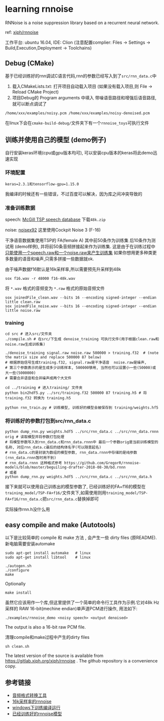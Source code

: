 # learning rnnoise

RNNoise is a noise suppression library based on a recurrent neural network.

ref: [xiph/rnnoise](https://github.com/xiph/rnnoise)

工作平台: ubuntu 16.04, IDE: Clion (注意配置complier: Files -> Settings -> Build,Execution,Deployment -> Toolchains)

## Debug (CMake)


基于已经训练好的rnn调试C语言代码,rnn的参数已经写入到了`src/rnn_data.c`中
1) 载入CMakeLists.txt: 打开项目自动载入项目 (如果没有载入项目,则 File -> Reload CMake Project)
2) 项目Debug的 Program arguments 中填入 带噪语音路径和增强后语音路径, 就可以断点调试了
```shell script
/home/xxx/examples/noisy.pcm /home/xxx/examples/noisy-denoised.pcm 
```

在linux下会在`cmake-build-debug/`文件夹下有一个`rnnoise_toys`可执行文件

## 训练并使用自己的模型 (demo例子)
自行安装keras环境(cpu或gpu版本均可), 可以安装cpu版本的keras将此demo迅速实现

### 环境配置
```
keras=2.3.1和tensorflow-gpu=1.15.0
```
我编译的时候还有一些错误，不过百度可以解决，因为库之间冲突导致的

### 准备训练数据
speech: [McGill TSP speech database](http://www-mmsp.ece.mcgill.ca/Documents/Data/) 下载`48k.zip`

noise: [noisex92](http://spib.linse.ufsc.br/noise.html) 这里使用Cockpit Noise 3 (F-16) 

干净语音数据集使用TSP的 FA(female A) 其中前50条作为训练集 后10条作为测试用 (demo样例), 并将前50条音频拼接起来作为训练集. 这是由于在训练过程中[只能使用一个speech.raw和一个noise.raw来产生训练集](https://github.com/xiph/rnnoise/issues/18#issuecomment-377708183)
如果你想用更多种类更多数量的语音和噪声,只需多拼接一些数据就ok.

由于噪声数据f16默认是16k采样率,所以需要预先升采样到48k
```shell script
sox f16.wav -r 48000 f16-48k.wav
```

将 `*.wav` 格式的音频变为 `*.raw` 格式的原始音频文件
```shell script
sox joinedFile_clean.wav --bits 16 --encoding signed-integer --endian little clean.raw
sox joinedFile_noise.wav --bits 16 --encoding signed-integer --endian little noise.raw
```

### training
```shell script
cd src # 进入src/文件夹
./compile.sh # 在src/下生成 denoise_training 可执行文件(用于根据clean.raw和noise.raw生成训练集)

./denoise_training signal.raw noise.raw 500000 > training.f32  # (note the matrix size and replace 500000 87 below)
# 根据原始信号生成training.f32, signal.raw是干净语音  noise.raw是噪声,
# 第三个参数表示的是生成多少训练样本, 500000够用, 当然也可以设置小一些(50000)或大一些(5000000)
# 需要合并语音和合并噪声成两个大文件

cd ../training # 进入training/ 文件夹
python bin2hdf5.py ../src/training.f32 500000 87 training.h5 # 将training.f32 转换为 training.h5

python rnn_train.py # 训练模型, 训练好的模型会被保存到 training/weights.hf5
```

### 将训练好的参数打包到src/rnn_data.c
```shell script
python dump_rnn.py weights.hdf5 ../src/rnn_data.c ../src/rnn_data.rnnn orig # 读取模型并将参数打包处理
# 将模型参数写入到rnn_data.c和rnn_data.rnnn中 最后一个参数orig是当前训练模型的名称, 对应rnn_data.c最后的结构体名字(可以随意起名)
# rnn_data.c的是封装为数组的模型参数, rnn_data.rnnn中存储的是纯参数(rnn_data.rnnn暂时用不到) 
# rnn_data.rnnn 这种格式参考 https://github.com/GregorR/rnnoise-models/blob/master/beguiling-drafter-2018-08-30/bd.rnnn
# 或者
python dump_rnn.py weights.hdf5 ../src/rnn_data.c ../src/rnn_data.h
```

接下来就可以使用自己训练出的模型参数了, 已经训练好的FA+f16的模型在`training_model/TSP-FA+f16/`文件夹下,如需使用则用`training_model/TSP-FA+f16/rnn_data.c`把`src/rnn_data.c`替换掉即可

实际操作rnn.h没什么用

## easy compile and make (Autotools)
以下是比较简单的 compile 和 make 方法 , 会产生一些 dirty files (原README). 新电脑需要安装automake
```
sudo apt-get install automake   # linux
sudo apt-get install libtool    # linux

```
```shell script
./autogen.sh
./configure
make
```

Optionally
```shell script
make install
```

虽然它应该用作一个库,但这里提供了一个简单的命令行工具作为示例.它对48k Hz采样的 RAW 16-bit(mechine endian)单声道PCM进行操作, 用法如下:
```shell script
./examples/rnnoise_demo <noisy speech> <output denoised>
```

The output is also a 16-bit raw PCM file.

清理compile和make过程中产生的dirty files
```shell script
sh clean.sh
```

The latest version of the source is available from
https://gitlab.xiph.org/xiph/rnnoise .  The github repository
is a convenience copy.

## 参考链接
- [音频格式转换工具](https://github.com/smallmuou/wavutils)
- [16k采样率的rnnoise](https://github.com/YongyuG/rnnoise_16k)
- [windows下训练编译运行](https://github.com/jagger2048/rnnoise-windows)
- [已经训练好的rnnoise模型](https://github.com/GregorR/rnnoise-models)

